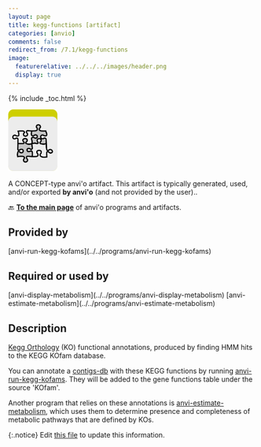```yaml
---
layout: page
title: kegg-functions [artifact]
categories: [anvio]
comments: false
redirect_from: /7.1/kegg-functions
image:
  featurerelative: ../../../images/header.png
  display: true
---
```



{% include _toc.html %}


<img src="../../images/icons/CONCEPT.png" alt="CONCEPT" style="width:100px; border:none" />

A CONCEPT-type anvi'o artifact. This artifact is typically generated, used, and/or exported **by anvi'o** (and not provided by the user)..

🔙 **[To the main page](../../)** of anvi'o programs and artifacts.

## Provided by


<p style="text-align: left" markdown="1"><span class="artifact-p">[anvi-run-kegg-kofams](../../programs/anvi-run-kegg-kofams)</span></p>


## Required or used by


<p style="text-align: left" markdown="1"><span class="artifact-r">[anvi-display-metabolism](../../programs/anvi-display-metabolism)</span> <span class="artifact-r">[anvi-estimate-metabolism](../../programs/anvi-estimate-metabolism)</span></p>


## Description

[Kegg Orthology](https://www.genome.jp/kegg/ko.html) (KO) functional annotations, produced by finding HMM hits to the KEGG KOfam database.

You can annotate a <span class="artifact-n">[contigs-db](/software/anvio/help/7.1/artifacts/contigs-db)</span> with these KEGG functions by running <span class="artifact-n">[anvi-run-kegg-kofams](/software/anvio/help/7.1/programs/anvi-run-kegg-kofams)</span>. They will be added to the gene functions table under the source 'KOfam'.

Another program that relies on these annotations is <span class="artifact-n">[anvi-estimate-metabolism](/software/anvio/help/7.1/programs/anvi-estimate-metabolism)</span>, which uses them to determine presence and completeness of metabolic pathways that are defined by KOs.


{:.notice}
Edit [this file](https://github.com/merenlab/anvio/tree/master/anvio/docs/artifacts/kegg-functions.md) to update this information.


